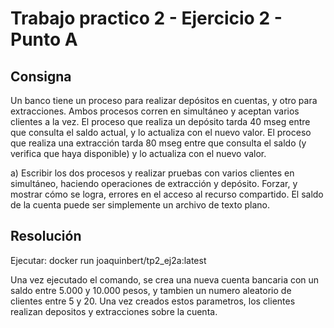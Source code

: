 # Trabajo practico 2 - Ejercicio 2 - Punto A

## Consigna 
Un banco tiene un proceso para realizar depósitos en cuentas, y otro para
extracciones. Ambos procesos corren en simultáneo y aceptan varios clientes a la vez.
El proceso que realiza un depósito tarda 40 mseg entre que consulta el saldo actual, y
lo actualiza con el nuevo valor. El proceso que realiza una extracción tarda 80 mseg
entre que consulta el saldo (y verifica que haya disponible) y lo actualiza con el nuevo
valor.

a) Escribir los dos procesos y realizar pruebas con varios clientes en simultáneo,
haciendo operaciones de extracción y depósito. Forzar, y mostrar cómo se logra,
errores en el acceso al recurso compartido. El saldo de la cuenta puede ser
simplemente un archivo de texto plano.

## Resolución
Ejecutar: docker run joaquinbert/tp2_ej2a:latest 

Una vez ejecutado el comando, se crea una nueva cuenta bancaria con un saldo entre 5.000 y 10.000 pesos, y tambien un numero aleatorio de clientes entre 5 y 20. Una vez creados estos parametros, los clientes realizan depositos y extracciones sobre la cuenta.
